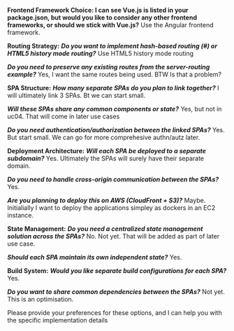 **Frontend Framework Choice: I can see Vue.js is listed in your package.json, but would you like to consider any other frontend frameworks, or should we stick with Vue.js?**
Use the Angular frontend framework.

**Routing Strategy:**
***Do you want to implement hash-based routing (#) or HTML5 history mode routing?***
Use HTML5 history mode routing

***Do you need to preserve any existing routes from the server-routing example?***
Yes, I want the same routes being used. 
BTW Is that a problem?

**SPA Structure:**
***How many separate SPAs do you plan to link together?***
I will ultimately link 3 SPAs. Bt we can start small.

***Will these SPAs share any common components or state?***
Yes, but not in uc04. That will come in later use cases

***Do you need authentication/authorization between the linked SPAs?***
Yes. But start small. We can go for more comprehesive authn/autz later.

**Deployment Architecture:**
***Will each SPA be deployed to a separate subdomain?***
Yes. Ultimately the SPAs will surely have their separate domain.

***Do you need to handle cross-origin communication between the SPAs?***
Yes. 

***Are you planning to deploy this on AWS (CloudFront + S3)?***
Maybe. Initialially I want to deploy the applications simpley as dockers in an EC2 instance.

**State Management:**
***Do you need a centralized state management solution across the SPAs?***
No. Not yet. That will be added as part of later use case.

***Should each SPA maintain its own independent state?***
Yes.

**Build System:**
***Would you like separate build configurations for each SPA?***
Yes.

***Do you want to share common dependencies between the SPAs?***
Not yet. This is an optimisation. 

Please provide your preferences for these options, and I can help you with the specific implementation details
